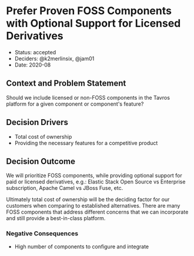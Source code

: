 # Prefer Proven FOSS Components with Optional Support for Licensed Derivatives

* Status: accepted
* Deciders: @k2merlinsix, @jam01
* Date: 2020-08

## Context and Problem Statement

Should we include licensed or non-FOSS components in the Tavros platform for a given component or component's feature?

## Decision Drivers <!-- optional -->

* Total cost of ownership
* Providing the necessary features for a competitive product

## Decision Outcome

We will prioritize FOSS components, while providing optional support for paid or licensed derivatives, e.g.: Elastic Stack Open Source vs Enterprise subscription, Apache Camel vs JBoss Fuse, etc.

Ultimately total cost of ownership will be the deciding factor for our customers when comparing to established alternatives. There are many FOSS components that address different concerns that we can incorporate and still provide a best-in-class platform.

### Negative Consequences <!-- optional -->

* High number of components to configure and integrate
